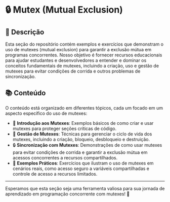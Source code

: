 # 🔒 Mutex (Mutual Exclusion)

## 📜 Descrição
Esta seção do repositório contém exemplos e exercícios que demonstram o uso de mutexes (mutual exclusion) para garantir a exclusão mútua em programas concorrentes. Nosso objetivo é fornecer recursos educacionais para ajudar estudantes e desenvolvedores a entender e dominar os conceitos fundamentais de mutexes, incluindo a criação, uso e gestão de mutexes para evitar condições de corrida e outros problemas de sincronização.

## 📚 Conteúdo
O conteúdo está organizado em diferentes tópicos, cada um focado em um aspecto específico do uso de mutexes:
  - 🌟 **Introdução aos Mutexes**: Exemplos básicos de como criar e usar mutexes para proteger seções críticas de código.
  - 🔄 **Gestão de Mutexes**: Técnicas para gerenciar o ciclo de vida dos mutexes, incluindo a criação, bloqueio, desbloqueio e destruição.
  - 🔒 **Sincronização com Mutexes**: Demonstrações de como usar mutexes para evitar condições de corrida e garantir a exclusão mútua em acessos concorrentes a recursos compartilhados.
  - 📡 **Exemplos Práticos**: Exercícios que ilustram o uso de mutexes em cenários reais, como acesso seguro a variáveis compartilhadas e controle de acesso a recursos limitados.

---

Esperamos que esta seção seja uma ferramenta valiosa para sua jornada de aprendizado em programação concorrente com mutexes! 🚀
